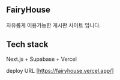 
## FairyHouse
자유롭게 이용가능한 게시판 사이트 입니다.

## Tech stack
Next.js + Supabase + Vercel

deploy URL [https://fairyhouse.vercel.app/]
